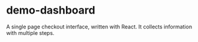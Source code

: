 # demo-dashboard
A single page checkout interface, written with React. It collects information with multiple steps.
